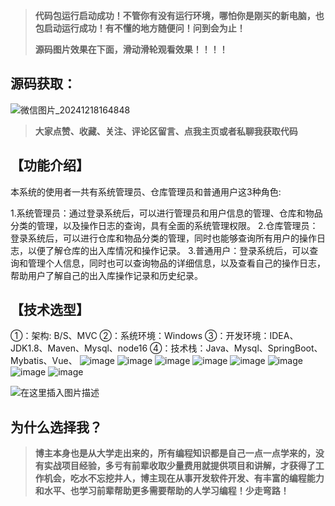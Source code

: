 > **代码包运行启动成功！不管你有没有运行环境，哪怕你是刚买的新电脑，也包启动运行成功！有不懂的地方随便问！问到会为止！**
> 
> **源码图片效果在下面，滑动滑轮观看效果！！！！**
## 源码获取：
![微信图片_20241218164848](https://github.com/user-attachments/assets/34ae1f5c-4e39-4fa7-8179-de42ae25472f)

> **大家点赞、收藏、关注、评论区留言、点我主页或者私聊我获取代码**

## 【功能介绍】
本系统的使用者一共有系统管理员、仓库管理员和普通用户这3种角色:

1.系统管理员：通过登录系统后，可以进行管理员和用户信息的管理、仓库和物品分类的管理，以及操作日志的查询，具有全面的系统管理权限。
2.仓库管理员：登录系统后，可以进行仓库和物品分类的管理，同时也能够查询所有用户的操作日志，以便了解仓库的出入库情况和操作记录。
3.普通用户：登录系统后，可以查询和管理个人信息，同时也可以查询物品的详细信息，以及查看自己的操作日志，帮助用户了解自己的出入库操作记录和历史纪录。
## 【技术选型】
①：架构: B/S、MVC
②：系统环境：Windows
③：开发环境：IDEA、JDK1.8、Maven、Mysql、node16
④：技术栈：Java、Mysql、SpringBoot、Mybatis、Vue、
![image](https://github.com/user-attachments/assets/5d22ef2f-cf0e-40e2-8ae4-f04b73be193c)
![image](https://github.com/user-attachments/assets/4bb94494-edf3-41b1-b4a6-538957a74de3)
![image](https://github.com/user-attachments/assets/18c78998-4fd3-4ef2-9a25-de66679b27f9)
![image](https://github.com/user-attachments/assets/0b77dc13-c6de-4b56-9b29-58bd4ecd16b2)
![image](https://github.com/user-attachments/assets/380dfc18-2d6e-4b5e-a965-2ec38db6b314)
![image](https://github.com/user-attachments/assets/27d20604-5246-446b-96c0-65ffdb8bd659)
![image](https://github.com/user-attachments/assets/9a5f5040-5db0-4da8-ae28-5f96db254655)
![image](https://github.com/user-attachments/assets/7cf03776-93a5-4f4e-a694-c2712c8da6af)


![在这里插入图片描述](https://i-blog.csdnimg.cn/direct/4269290041ae4c9a99b3121cbec1fee6.png)
## 为什么选择我？

> **博主本身也是从大学走出来的，所有编程知识都是自己一点一点学来的，没有实战项目经验，多亏有前辈收取少量费用就提供项目和讲解，才获得了工作机会，吃水不忘挖井人，博主现在从事开发软件开发、有丰富的编程能力和水平、也学习前辈帮助更多需要帮助的人学习编程！少走弯路！**


